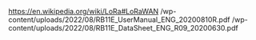https://en.wikipedia.org/wiki/LoRa#LoRaWAN
/wp-content/uploads/2022/08/RB11E_UserManual_ENG_20200810R.pdf
/wp-content/uploads/2022/08/RB11E_DataSheet_ENG_R09_20200630.pdf

